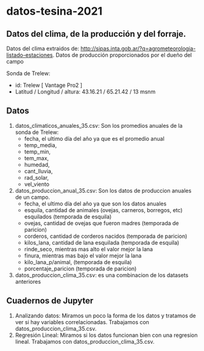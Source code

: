# datos-tesina-2021
## Datos del clima, de la producción y del forraje.

Datos del clima extraidos de: http://sipas.inta.gob.ar/?q=agrometeorologia-listado-estaciones. 
Datos de producción proporcionados por el dueño del campo


Sonda de Trelew:
- id: Trelew [ Vantage Pro2 ] 
- Latitud / Longitud / altura:	43.16.21 / 65.21.42 / 13 msnm

## Datos
1. datos_climaticos_anuales_35.csv: Son los promedios anuales de la sonda de Trelew:
    - fecha, el ultimo día del año ya que es el promedio anual
    - temp_media,
    - temp_min,
    - tem_max,
    - humedad,
    - cant_lluvia,
    - rad_solar,
    - vel_viento 
2. datos_produccion_anual_35.csv: Son los datos de produccion anuales de un campo.
    - fecha, el ultimo día del año ya que son los datos anuales
    - esquila, cantidad de animales (ovejas, carneros, borregos, etc) esquilados (temporada de esquila)
    - ovejas, cantidad de ovejas que fueron madres (temporada de paricion)
    - corderos, cantidad de corderos nacidos (temporada de paricion)
    - kilos_lana, cantidad de lana esquilada (temporada de esquila)
    - rinde_seco, mientras mas alto el valor mejor la lana
    - finura, mientras mas bajo el valor mejor la lana
    - kilo_lana_p/animal, (temporada de esquila)
    - porcentaje_paricion (temporada de paricion)
3. datos_produccion_clima_35.csv: es una combinacion de los datasets anteriores

## Cuadernos de Jupyter

1. Analizando datos: Miramos un poco la forma de los datos y tratamos de ver si hay variables correlacionadas. Trabajamos con datos_produccion_clima_35.csv.
2. Regresión Lineal: Miramos si los datos funcionan bien con una regresion lineal. Trabajamos con datos_produccion_clima_35.csv.